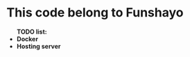 <!DOCTYPE html>
<html lang="en">
  <head>
    <meta charset="UTF-8">
    <meta name="viewport" content="width=device-width, initial-scale=1.0">
    <meta http-equiv="X-UA-Compatible" content="ie=edge">
  </head>
  <body>
        <h1>This code belong to Funshayo</h1>  
        <ul><b>TODO list:<b>
        <li>Docker
        <li>Hosting server
        <ul>
  </body>
</html>
